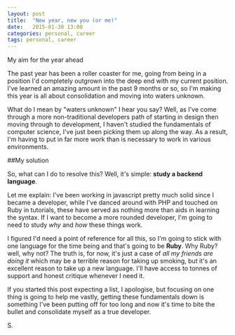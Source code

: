 ```yaml
---
layout: post
title:  "New year, new you (or me)"
date:   2015-01-30 13:00
categories: personal, career
tags: personal, career
---
```

<p class="post__excerpt">My aim for the year ahead</p>

<section>

The past year has been a roller coaster for me, going from being in a position I'd completely outgrown into the deep end with my current position. I've learned an amazing amount in the past 9 months or so, so I'm making this year is all about consolidation and moving into waters unknown.

What do I mean by "waters unknown" I hear you say? Well, as I've come through a more non-traditional developers path of starting in design then moving through to development, I haven't studied the fundamentals of computer science, I've just been picking them up along the way. As a result, I'm having to put in far more work than is necessary to work in various environments.

##My solution

So, what can I do to resolve this? Well, it's simple: **study a backend language**.

Let me explain: I've been working in javascript pretty much solid since I became a developer, while I've danced around with PHP and touched on Ruby in tutorials, these have served as nothing more than aids in learning the syntax. If I want to become a more rounded developer, I'm going to need to study <em>why</em> and <em>how</em> these things work.

I figured I'd need a point of reference for all this, so I'm going to stick with one language for the time being and that's going to be **Ruby**. Why Ruby? well, why not? The truth is, for now, it's just a case of <em>all my friends are doing it</em> which may be a terrible reason for taking up smoking, but it's an excellent reason to take up a new language. I'll have access to tonnes of support and honest critique whenever I need it.

If you started this post expecting a list, I apologise, but focusing on one thing is going to help me vastly, getting these fundamentals down is something I've been putting off for too long and now it's time to bite the bullet and consolidate myself as a true developer.

</section>


<p class="post__signature">S.</p>




